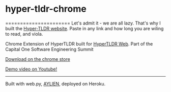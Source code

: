 # hyper-tldr-chrome
======================
Let's admit it - we are all lazy. That's why I built the [Hyper-TLDR website](https://hyper-tldr.herokuapp.com/).
Paste in any link and how long you are wiling to read, and viola.

Chrome Extension of HyperTLDR built for [HyperTLDR Web](https://github.com/theyangyu96/hyper-tldr-web). Part of the Capital One Software Engineering Summit

[Download on the chrome store](https://chrome.google.com/webstore/detail/omknnifhefoncfigjbefhpoijjblcodd/publish-accepted?authuser=1)

[Demo video on Youtube!](https://www.youtube.com/watch?v=2k20ZoYqrWk)


---------
Built with web.py, [AYLIEN](http://aylien.com/), deployed on Heroku.
